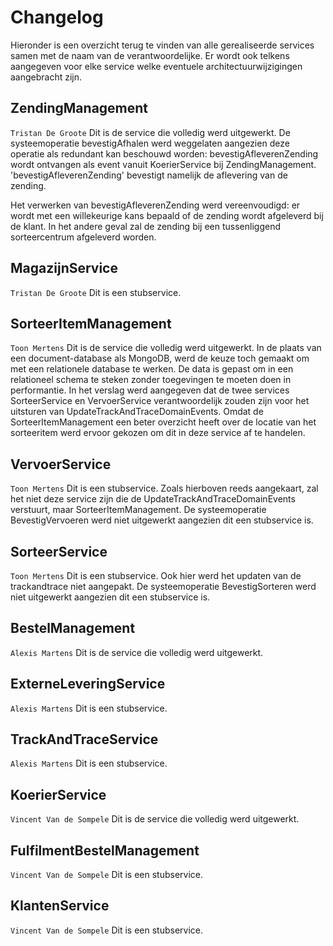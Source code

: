 # Changelog

Hieronder is een overzicht terug te vinden van alle gerealiseerde services samen met de naam van de verantwoordelijke.
Er wordt ook telkens aangegeven voor elke service welke eventuele architectuurwijzigingen aangebracht zijn.

## **ZendingManagement** 
`Tristan De Groote`
Dit is de service die volledig werd uitgewerkt.
De systeemoperatie bevestigAfhalen werd weggelaten aangezien deze operatie als redundant kan beschouwd worden: bevestigAfleverenZending wordt ontvangen als event vanuit KoerierService bij ZendingManagement. 'bevestigAfleverenZending' bevestigt namelijk de aflevering van de zending.

Het verwerken van bevestigAfleverenZending werd vereenvoudigd: er wordt met een willekeurige kans bepaald of de zending wordt afgeleverd bij de klant. In het andere geval zal de zending bij een tussenliggend sorteercentrum afgeleverd worden.

## MagazijnService
`Tristan De Groote`
Dit is een stubservice.
## **SorteerItemManagement**
`Toon Mertens`
Dit is de service die volledig werd uitgewerkt.
In de plaats van een document-database als MongoDB, werd de keuze toch gemaakt om met een relationele database te werken. De data is gepast om in een relationeel schema te steken zonder toegevingen te moeten doen in  performantie. 
In het verslag werd aangegeven dat de twee services SorteerService en VervoerService verantwoordelijk zouden zijn voor het uitsturen van UpdateTrackAndTraceDomainEvents. Omdat de SorteerItemManagement een beter overzicht heeft over de locatie van het sorteeritem werd ervoor gekozen om dit in deze service af te handelen. 

## VervoerService
`Toon Mertens`
Dit is een stubservice. Zoals hierboven reeds aangekaart, zal het niet deze service zijn die de UpdateTrackAndTraceDomainEvents verstuurt, maar SorteerItemManagement. 
De systeemoperatie BevestigVervoeren werd niet uitgewerkt aangezien dit een stubservice is.
## SorteerService
`Toon Mertens`
Dit is een stubservice. Ook hier werd het updaten van de trackandtrace niet aangepakt. 
De systeemoperatie BevestigSorteren werd niet uitgewerkt aangezien dit een stubservice is.
## **BestelManagement**
`Alexis Martens`
Dit is de service die volledig werd uitgewerkt.
## ExterneLeveringService
`Alexis Martens`
Dit is een stubservice.
## TrackAndTraceService
`Alexis Martens`
Dit is een stubservice.
## **KoerierService**
`Vincent Van de Sompele`
Dit is de service die volledig werd uitgewerkt.
## FulfilmentBestelManagement
`Vincent Van de Sompele`
Dit is een stubservice.
## KlantenService
`Vincent Van de Sompele`
Dit is een stubservice.
